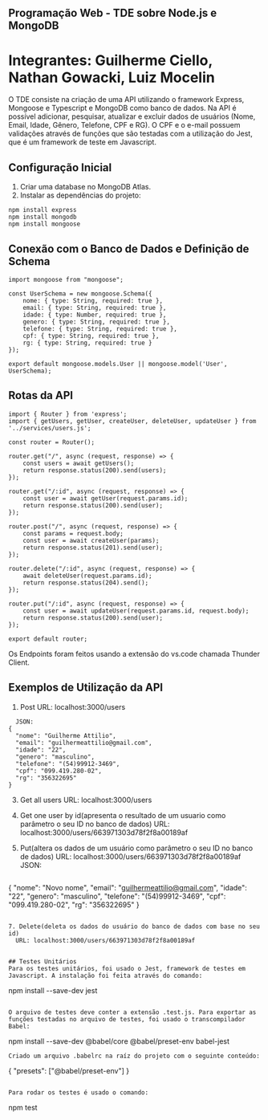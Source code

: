 ## Programação Web - TDE sobre Node.js e MongoDB
# Integrantes: Guilherme Ciello, Nathan Gowacki, Luiz Mocelin
O TDE consiste na criação de uma API utilizando o framework Express, Mongoose e Typescript e MongoDB como banco de dados. Na API é possível adicionar, pesquisar, atualizar e excluir dados de usuários (Nome, Email, Idade, Gênero, Telefone, CPF e RG). O CPF e o e-mail possuem validações através de funções que são testadas com a utilização do Jest, que é um framework de teste em Javascript.

## Configuração Inicial
1. Criar uma database no MongoDB Atlas.
2. Instalar as dependências do projeto:
```
npm install express
npm install mongodb
npm install mongoose
```
## Conexão com o Banco de Dados e Definição de Schema
```
import mongoose from "mongoose";

const UserSchema = new mongoose.Schema({
    nome: { type: String, required: true },
    email: { type: String, required: true },
    idade: { type: Number, required: true },
    genero: { type: String, required: true },
    telefone: { type: String, required: true },
    cpf: { type: String, required: true },
    rg: { type: String, required: true }
});

export default mongoose.models.User || mongoose.model('User', UserSchema);
```
## Rotas da API
```
import { Router } from 'express';
import { getUsers, getUser, createUser, deleteUser, updateUser } from '../services/users.js';

const router = Router();

router.get("/", async (request, response) => {
    const users = await getUsers();
    return response.status(200).send(users);
});

router.get("/:id", async (request, response) => {
    const user = await getUser(request.params.id);
    return response.status(200).send(user);
});

router.post("/", async (request, response) => {
    const params = request.body;
    const user = await createUser(params);
    return response.status(201).send(user);
});

router.delete("/:id", async (request, response) => {
    await deleteUser(request.params.id);
    return response.status(204).send();
});

router.put("/:id", async (request, response) => {
    const user = await updateUser(request.params.id, request.body);
    return response.status(200).send(user);
});

export default router;
```

Os Endpoints foram feitos usando a extensão do vs.code chamada Thunder Client.

## Exemplos de Utilização da API
1. Post
  URL: localhost:3000/users
```
  JSON:
{
  "nome": "Guilherme Attilio",
  "email": "guilhermeattilio@gmail.com",
  "idade": "22",
  "genero": "masculino",
  "telefone": "(54)99912-3469",
  "cpf": "099.419.280-02",
  "rg": "356322695"
}
```

3. Get all users
   URL: localhost:3000/users

4. Get one user by id(apresenta o resultado de um usuario como parâmetro o seu ID no banco de dados)
   URL: localhost:3000/users/663971303d78f2f8a00189af

5. Put(altera os dados de um usuário como parâmetro o seu ID no banco de dados)
   URL: localhost:3000/users/663971303d78f2f8a00189af
   JSON:
   ```
{
  "nome": "Novo nome",
  "email": "guilhermeattilio@gmail.com",
  "idade": "22",
  "genero": "masculino",
  "telefone": "(54)99912-3469",
  "cpf": "099.419.280-02",
  "rg": "356322695"
}
 ```

7. Delete(deleta os dados do usuário do banco de dados com base no seu id)
   URL: localhost:3000/users/663971303d78f2f8a00189af


## Testes Unitários
Para os testes unitários, foi usado o Jest, framework de testes em Javascript. A instalação foi feita através do comando:
```
npm install --save-dev jest
```

O arquivo de testes deve conter a extensão .test.js. Para exportar as funções testadas no arquivo de testes, foi usado o transcompilador Babel:
```
npm install --save-dev @babel/core @babel/preset-env babel-jest
```
Criado um arquivo .babelrc na raíz do projeto com o seguinte conteúdo:
```
{
    "presets": ["@babel/preset-env"]
}
```

Para rodar os testes é usado o comando:
```
  npm test
 ```

